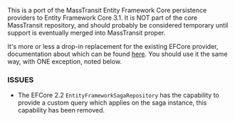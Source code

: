 This is a port of the MassTransit Entity Framework Core persistence providers to Entity Framework Core 3.1. It is NOT part of the core MassTransit repository, and should probably be considered temporary until support is eventually merged into MassTransit proper.

It's more or less a drop-in replacement for the existing EFCore provider, documentation about which can be found [here](https://masstransit-project.com/usage/sagas/persistence.html#entity-framework). You should use it the same way, with ONE exception, noted below.

### ISSUES

* The EFCore 2.2 `EntityFrameworkSagaRepository` has the capability to provide a custom query which applies on the saga instance, this capability has been removed.
